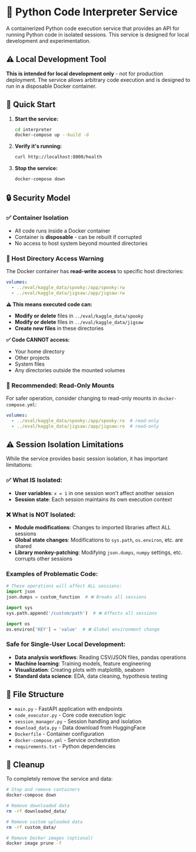 # 🐳 Python Code Interpreter Service

A containerized Python code execution service that provides an API for running Python code in isolated sessions. This service is designed for local development and experimentation.

## ⚠️ Local Development Tool

**This is intended for local development only** - not for production deployment. The service allows arbitrary code execution and is designed to run in a disposable Docker container.

## 🚀 Quick Start

1. **Start the service:**
   ```bash
   cd interpreter
   docker-compose up --build -d
   ```

2. **Verify it's running:**
   ```bash
   curl http://localhost:8000/health
   ```

3. **Stop the service:**
   ```bash
   docker-compose down
   ```

## 🔒 Security Model

### ✅ Container Isolation
- All code runs inside a Docker container
- Container is **disposable** - can be rebuilt if corrupted
- No access to host system beyond mounted directories

### 🚨 Host Directory Access Warning

The Docker container has **read-write access** to specific host directories:

```yaml
volumes:
  - ../eval/kaggle_data/spooky:/app/spooky:rw
  - ../eval/kaggle_data/jigsaw:/app/jigsaw:rw
```

**⚠️ This means executed code can:**
- **Modify or delete** files in `../eval/kaggle_data/spooky`
- **Modify or delete** files in `../eval/kaggle_data/jigsaw`
- **Create new files** in these directories

**✅ Code CANNOT access:**
- Your home directory
- Other projects
- System files
- Any directories outside the mounted volumes

### 🔧 Recommended: Read-Only Mounts

For safer operation, consider changing to read-only mounts in `docker-compose.yml`:

```yaml
volumes:
  - ../eval/kaggle_data/spooky:/app/spooky:ro  # read-only
  - ../eval/kaggle_data/jigsaw:/app/jigsaw:ro  # read-only
```

## ⚠️ Session Isolation Limitations

While the service provides basic session isolation, it has important limitations:

### ✅ What IS Isolated:
- **User variables**: `x = 1` in one session won't affect another session
- **Session state**: Each session maintains its own execution context

### ❌ What is NOT Isolated:
- **Module modifications**: Changes to imported libraries affect ALL sessions
- **Global state changes**: Modifications to `sys.path`, `os.environ`, etc. are shared
- **Library monkey-patching**: Modifying `json.dumps`, `numpy` settings, etc. corrupts other sessions

### Examples of Problematic Code:
```python
# These operations will affect ALL sessions:
import json
json.dumps = custom_function  # ❌ Breaks all sessions

import sys
sys.path.append('/custom/path')  # ❌ Affects all sessions

import os
os.environ['KEY'] = 'value'  # ❌ Global environment change
```

### Safe for Single-User Local Development:
- **Data analysis workflows**: Reading CSV/JSON files, pandas operations
- **Machine learning**: Training models, feature engineering
- **Visualization**: Creating plots with matplotlib, seaborn
- **Standard data science**: EDA, data cleaning, hypothesis testing

## 📁 File Structure

- `main.py` - FastAPI application with endpoints
- `code_executor.py` - Core code execution logic
- `session_manager.py` - Session handling and isolation
- `download_data.py` - Data download from HuggingFace
- `Dockerfile` - Container configuration
- `docker-compose.yml` - Service orchestration
- `requirements.txt` - Python dependencies

## 🧹 Cleanup

To completely remove the service and data:

```bash
# Stop and remove containers
docker-compose down

# Remove downloaded data
rm -rf downloaded_data/

# Remove custom uploaded data
rm -rf custom_data/

# Remove Docker images (optional)
docker image prune -f
``` 